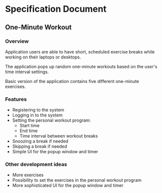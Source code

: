 # Specification Document

## One-Minute Workout

### Overview
Application users are able to have short, scheduled exercise breaks while working on their laptops or desktops.

The application pops up random one-minute workouts based on the user's time interval settings.

Basic version of the application contains five different one-minute exercises.

### Features
- Registering to the system
- Logging in to the system
- Setting the personal workout program:
	* Start time
	* End time
	* Time interval between workout breaks
- Snoozing a break if needed
- Skipping a break if needed
- Simple UI for the popup window and timer

### Other development ideas
- More exercises
- Possibility to set the exercises in the personal workout program
- More sophisticated UI for the popup window and timer
